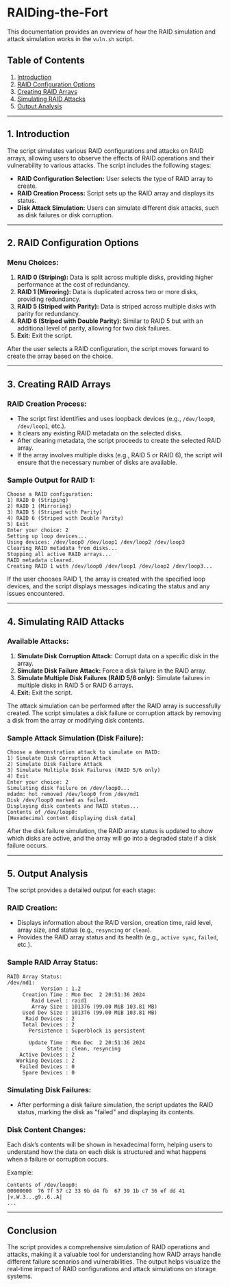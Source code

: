 # RAIDing-the-Fort

This documentation provides an overview of how the RAID simulation and attack simulation works in the `vuln.sh` script.

## Table of Contents
1. [Introduction](https://github.com/Het-Joshi/RAIDing-the-Fort/edit/main/README.md#1-introduction)
2. [RAID Configuration Options](https://github.com/Het-Joshi/RAIDing-the-Fort/edit/main/README.md#2-raid-configuration-options)
3. [Creating RAID Arrays](https://github.com/Het-Joshi/RAIDing-the-Fort/edit/main/README.md#3-creating-raid-arrays)
4. [Simulating RAID Attacks](https://github.com/Het-Joshi/RAIDing-the-Fort/edit/main/README.md#4-simulating-raid-attacks)
5. [Output Analysis](https://github.com/Het-Joshi/RAIDing-the-Fort/edit/main/README.md#5-output-analysis)

---

## 1. Introduction

The script simulates various RAID configurations and attacks on RAID arrays, allowing users to observe the effects of RAID operations and their vulnerability to various attacks. The script includes the following stages:

- **RAID Configuration Selection:** User selects the type of RAID array to create.
- **RAID Creation Process:** Script sets up the RAID array and displays its status.
- **Disk Attack Simulation:** Users can simulate different disk attacks, such as disk failures or disk corruption.

---

## 2. RAID Configuration Options

### Menu Choices:

1. **RAID 0 (Striping):** Data is split across multiple disks, providing higher performance at the cost of redundancy.
2. **RAID 1 (Mirroring):** Data is duplicated across two or more disks, providing redundancy.
3. **RAID 5 (Striped with Parity):** Data is striped across multiple disks with parity for redundancy.
4. **RAID 6 (Striped with Double Parity):** Similar to RAID 5 but with an additional level of parity, allowing for two disk failures.
5. **Exit:** Exit the script.

After the user selects a RAID configuration, the script moves forward to create the array based on the choice.

---

## 3. Creating RAID Arrays

### RAID Creation Process:

- The script first identifies and uses loopback devices (e.g., `/dev/loop0`, `/dev/loop1`, etc.).
- It clears any existing RAID metadata on the selected disks.
- After clearing metadata, the script proceeds to create the selected RAID array.
- If the array involves multiple disks (e.g., RAID 5 or RAID 6), the script will ensure that the necessary number of disks are available.
  
### Sample Output for RAID 1:

```
Choose a RAID configuration:
1) RAID 0 (Striping)
2) RAID 1 (Mirroring)
3) RAID 5 (Striped with Parity)
4) RAID 6 (Striped with Double Parity)
5) Exit
Enter your choice: 2
Setting up loop devices...
Using devices: /dev/loop0 /dev/loop1 /dev/loop2 /dev/loop3
Clearing RAID metadata from disks...
Stopping all active RAID arrays...
RAID metadata cleared.
Creating RAID 1 with /dev/loop0 /dev/loop1 /dev/loop2 /dev/loop3...
```

If the user chooses RAID 1, the array is created with the specified loop devices, and the script displays messages indicating the status and any issues encountered.

---

## 4. Simulating RAID Attacks

### Available Attacks:

1. **Simulate Disk Corruption Attack:** Corrupt data on a specific disk in the array.
2. **Simulate Disk Failure Attack:** Force a disk failure in the RAID array.
3. **Simulate Multiple Disk Failures (RAID 5/6 only):** Simulate failures in multiple disks in RAID 5 or RAID 6 arrays.
4. **Exit:** Exit the script.

The attack simulation can be performed after the RAID array is successfully created. The script simulates a disk failure or corruption attack by removing a disk from the array or modifying disk contents.

### Sample Attack Simulation (Disk Failure):

```
Choose a demonstration attack to simulate on RAID:
1) Simulate Disk Corruption Attack
2) Simulate Disk Failure Attack
3) Simulate Multiple Disk Failures (RAID 5/6 only)
4) Exit
Enter your choice: 2
Simulating disk failure on /dev/loop0...
mdadm: hot removed /dev/loop0 from /dev/md1
Disk /dev/loop0 marked as failed.
Displaying disk contents and RAID status...
Contents of /dev/loop0:
[Hexadecimal content displaying disk data]
```

After the disk failure simulation, the RAID array status is updated to show which disks are active, and the array will go into a degraded state if a disk failure occurs.

---

## 5. Output Analysis

The script provides a detailed output for each stage:

### RAID Creation:

- Displays information about the RAID version, creation time, raid level, array size, and status (e.g., `resyncing` or `clean`).
- Provides the RAID array status and its health (e.g., `active sync`, `failed`, etc.).
  
### Sample RAID Array Status:

```
RAID Array Status:
/dev/md1:
           Version : 1.2
     Creation Time : Mon Dec  2 20:51:36 2024
        Raid Level : raid1
        Array Size : 101376 (99.00 MiB 103.81 MB)
     Used Dev Size : 101376 (99.00 MiB 103.81 MB)
      Raid Devices : 2
     Total Devices : 2
       Persistence : Superblock is persistent

       Update Time : Mon Dec  2 20:51:36 2024
             State : clean, resyncing
    Active Devices : 2
   Working Devices : 2
    Failed Devices : 0
     Spare Devices : 0
```

### Simulating Disk Failures:

- After performing a disk failure simulation, the script updates the RAID status, marking the disk as "failed" and displaying its contents.
  
### Disk Content Changes:

Each disk’s contents will be shown in hexadecimal form, helping users to understand how the data on each disk is structured and what happens when a failure or corruption occurs.

Example:
```
Contents of /dev/loop0:
00000000  76 7f 57 c2 33 9b d4 fb  67 39 1b c7 36 ef dd 41  |v.W.3...g9..6..A|
...
```

---

## Conclusion

The script provides a comprehensive simulation of RAID operations and attacks, making it a valuable tool for understanding how RAID arrays handle different failure scenarios and vulnerabilities. The output helps visualize the real-time impact of RAID configurations and attack simulations on storage systems.

